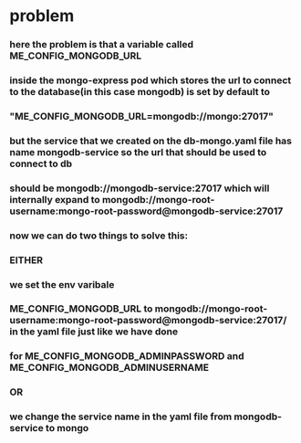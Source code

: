 # problem
### here the problem is that a variable called ME_CONFIG_MONGODB_URL 
### inside the mongo-express pod which stores the url to connect to the database(in this case mongodb) is set by default to 
### "ME_CONFIG_MONGODB_URL=mongodb://mongo:27017"
### but the service that we created on the db-mongo.yaml file has name mongodb-service so the url that should be used to connect to db
### should be mongodb://mongodb-service:27017 which will internally expand to mongodb://mongo-root-username:mongo-root-password@mongodb-service:27017
### now we can do two things to solve this:
### EITHER
### we set the env varibale 
### ME_CONFIG_MONGODB_URL to mongodb://mongo-root-username:mongo-root-password@mongodb-service:27017/ in the yaml file just like we have done
### for ME_CONFIG_MONGODB_ADMINPASSWORD and ME_CONFIG_MONGODB_ADMINUSERNAME
### OR
### we change the service name in the yaml file from mongodb-service to mongo
